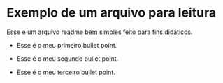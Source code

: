 # Exemplo de um arquivo para leitura

Esse é um arquivo readme bem simples feito para fins didáticos.

* Esse é o meu primeiro bullet point.

* Esse é o meu segundo bullet point.

* Esse é o meu terceiro bullet point.

